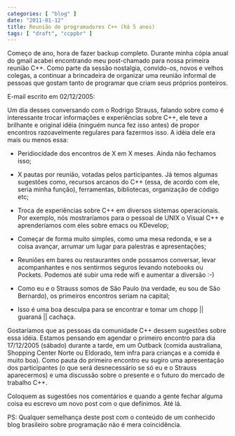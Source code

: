 ```yaml
---
categories: [ "blog" ]
date: "2011-01-12"
title: Reunião de programadores C++ (há 5 anos)
tags: [ "draft", "ccppbr" ]
---
```

Começo de ano, hora de fazer backup completo. Durante minha cópia anual do gmail acabei encontrando meu post-chamado para nossa primeira reunião C++. Como parte da sessão nostalgia, convido-os, novos e velhos colegas, a continuar a brincadeira de organizar uma reunião informal de pessoas que gostam tanto de programar que criam seus próprios ponteiros.

E-mail escrito em 02/12/2005:

Um dia desses conversando com o Rodrigo Strauss, falando sobre como é interessante trocar informações e experiências sobre C++, ele teve a brilhante e original idéia (ninguém nunca fez isso antes) de propor encontros razoavelmente regulares para fazermos isso. A idéia dele era mais ou menos essa:

	
  * Peridiocidade dos encontros de X em X meses. Ainda não fechamos isso;

	
  * X pautas por reunião, votadas pelos participantes. Já temos algumas sugestões como, recursos arcanos do C++ (essa, de acordo com ele, seria minha função), ferramentas, bibliotecas, organização de código etc;

	
  * Troca de experiências sobre C++ em diversos sistemas operacionais. Por exemplo, nós mostraríamos para o pessoal de UNIX o Visual C++ e aprenderíamos com eles sobre emacs ou KDevelop;

	
  * Começar de forma muito simples, como uma mesa redonda, e se a coisa avançar, arrumar um lugar para palestras e apresentações;

	
  * Reuniões em bares ou restaurantes onde possamos conversar, levar acompanhantes e nos sentirmos seguros levando notebooks ou Pockets. Podemos até subir uma rede wifi e aumentar a diversão :-)

	
  * Como eu e o Strauss somos de São Paulo (na verdade, eu sou de São Bernardo), os primeiros encontros seriam na capital;

	
  * Isso é uma boa desculpa para se encontrar e tomar um chopp || guaraná || cachaça.

Gostaríamos que as pessoas da comunidade C++ dessem sugestões sobre essa idéia. Estamos pensando em agendar o primeiro encontro para dia 17/12/2005 (sábado) durante a tarde, em um Outback (comida australiana, Shopping Center Norte ou Eldorado, tem infra para crianças e a comida é muito boa). Como pauta do primeiro encontro eu sugiro uma apresentação dos participantes (o que será desnecessário se só eu e o Strauss aparecermos) e uma discussão sobre o presente e o futuro do mercado de trabalho C++.

Coloquem as sugestões nos comentários e quando a gente fechar alguma coisa eu escrevo um novo post com o que definimos. Até lá.

PS: Qualquer semelhança deste post com o conteúdo de um conhecido blog brasileiro sobre programação não é mera coincidência.

